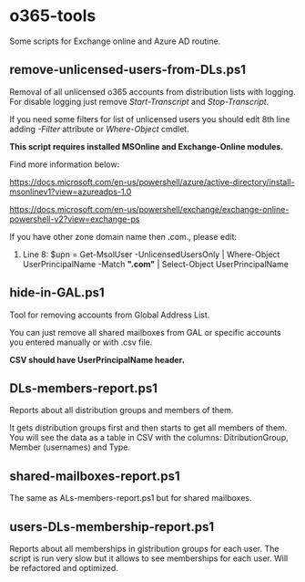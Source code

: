 # o365-tools

Some scripts for Exchange online and Azure AD routine.

## remove-unlicensed-users-from-DLs.ps1

Removal of all unlicensed o365 accounts from distribution lists with logging. For disable logging just remove *Start-Transcript* and *Stop-Transcript*.

If you need some filters for list of unlicensed users you should edit 8th line adding *-Filter* attribute or *Where-Object* cmdlet.

__This script requires installed MSOnline and Exchange-Online modules.__ 

Find more information below: 

https://docs.microsoft.com/en-us/powershell/azure/active-directory/install-msonlinev1?view=azureadps-1.0 

https://docs.microsoft.com/en-us/powershell/exchange/exchange-online-powershell-v2?view=exchange-ps

If you have other zone domain name then .com., please edit:

1. Line 8: $upn = Get-MsolUser -UnlicensedUsersOnly | Where-Object UserPrincipalName -Match **".com"** | Select-Object UserPrincipalName

## hide-in-GAL.ps1

Tool for removing accounts from Global Address List.

You can just remove all shared mailboxes from GAL or specific accounts you entered manually or with .csv file.

**CSV should have UserPrincipalName header.**

## DLs-members-report.ps1

Reports about all distribution groups and members of them.

It gets distribution groups first and then starts to get all members of them. You will see the data as a table in CSV with the columns: DitributionGroup, Member (usernames) and Type.

## shared-mailboxes-report.ps1

The same as ALs-members-report.ps1 but for shared mailboxes.

## users-DLs-membership-report.ps1

Reports about all memberships in gistribution groups for each user. The script is run very slow but it allows to see memberships for each user. Will be refactored and optimized.
